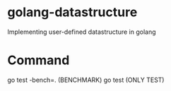 # golang-datastructure
Implementing user-defined datastructure in golang

# Command
go test -bench=. (BENCHMARK)
go test (ONLY TEST)